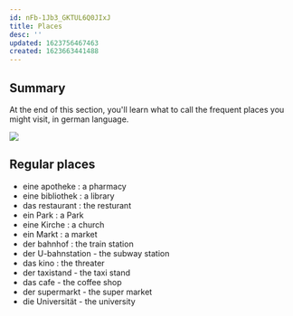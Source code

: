```yaml
---
id: nFb-1Jb3_GKTUL6Q0JIxJ
title: Places
desc: ''
updated: 1623756467463
created: 1623663441488
---
```

## Summary

At the end of this section, you'll learn what to call the frequent places you might visit, in german language.

![](/assets/images/2021-06-14-15-30-21.png)

## Regular places

- eine apotheke : a pharmacy
- eine bibliothek : a library
- das restaurant : the resturant
- ein Park : a Park
- eine Kirche : a church
- ein Markt : a market
- der bahnhof : the train station
- der U-bahnstation - the subway station
- das kino : the threater
- der taxistand - the taxi stand
- das cafe - the coffee shop
- der supermarkt - the super market
- die Universität - the university
